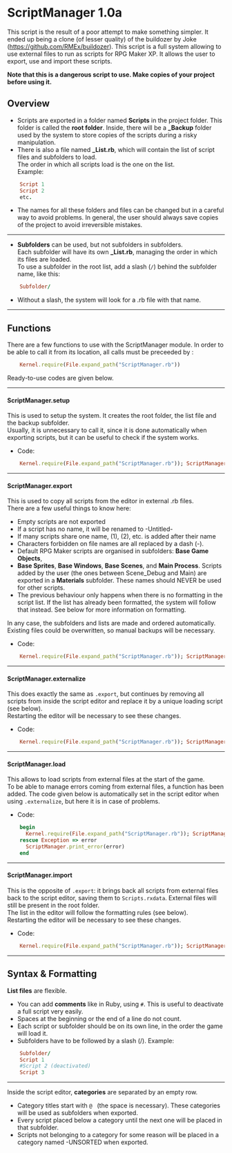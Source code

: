 
# ScriptManager 1.0a
This script is the result of a poor attempt to make something simpler. It ended up being a clone (of lesser quality) of the buildozer by Joke (https://github.com/RMEx/buildozer).
This script is a full system allowing to use external files to run as scripts for RPG Maker XP. It allows the user to
export, use and import these scripts.

**Note that this is a dangerous script to use. Make copies of your project before using it.**

## Overview
* Scripts are exported in a folder named **Scripts** in the project folder. This folder is called the **root folder**. Inside, there will be a **_Backup** folder used by the system to store copies of the scripts during a risky manipulation.  
* There is also a file named **_List.rb**, which will contain the list of script files and subfolders to load.  
The order in which all scripts load is the one on the list.  
Example:
```ruby
    Script 1
    Script 2
    etc.
```
* The names for all these folders and files can be changed but in a careful way to avoid problems. In general, the user should always save copies of the project to avoid irreversible mistakes.
---
* **Subfolders** can be used, but not subfolders in subfolders.  
Each subfolder will have its own **_List.rb**, managing the order in which its files are loaded.  
To use a subfolder in the root list, add a slash (`/`) behind the subfolder name, like this:
```ruby
    Subfolder/
```
* Without a slash, the system will look for a .rb file with that name.
---
## Functions
There are a few functions to use with the ScriptManager module. In order to be able to call it from its location, all calls must be preceeded by :
```ruby
    Kernel.require(File.expand_path("ScriptManager.rb"))
```
Ready-to-use codes are given below.

---
####  ScriptManager.setup
This is used to setup the system. It creates the root folder, the list file and the backup subfolder.  
Usually, it is unnecessary to call it, since it is done automatically when exporting scripts, but it can be useful to check if the system works.  
* Code:
```ruby
    Kernel.require(File.expand_path("ScriptManager.rb")); ScriptManager.setup
```
---
####  ScriptManager.export
This is used to copy all scripts from the editor in external .rb files.  
There are a few useful things to know here:
* Empty scripts are not exported
* If a script has no name, it will be renamed to -Untitled-
* If many scripts share one name, (1), (2), etc. is added after their name
* Characters forbidden on file names are all replaced by a dash (-).
* Default RPG Maker scripts are organised in subfolders: **Base Game Objects**,
* **Base Sprites**, **Base Windows**, **Base Scenes**, and **Main Process**. Scripts added by the user (the ones between Scene_Debug and Main) are exported in a **Materials** subfolder. These names should NEVER be used for other scripts.
* The previous behaviour only happens when there is no formatting in the script list. If the list has already been formatted, the system will follow that instead. See below for more information on formatting.

In any case, the subfolders and lists are made and ordered automatically.
Existing files could be overwritten, so manual backups will be necessary.
* Code:
```ruby
    Kernel.require(File.expand_path("ScriptManager.rb")); ScriptManager.export
```
---
####  ScriptManager.externalize
This does exactly the same as `.export`, but continues by removing all scripts from inside the script editor and replace it by a unique loading script (see below).  
Restarting the editor will be necessary to see these changes.
* Code:
```ruby
    Kernel.require(File.expand_path("ScriptManager.rb")); ScriptManager.externalize
```
---
####  ScriptManager.load
This allows to load scripts from external files at the start of the game.  
To be able to manage errors coming from external files, a function has been added. The code given below is automatically set in the script editor when using `.externalize`, but here it is in case of problems.
* Code:
```ruby
    begin
      Kernel.require(File.expand_path("ScriptManager.rb")); ScriptManager.load
    rescue Exception => error
      ScriptManager.print_error(error)
    end
```
---
####  ScriptManager.import
This is the opposite of `.export`: it brings back all scripts from external files back to the script editor, saving them to `Scripts.rxdata`. External files will still be present in the root folder.  
The list in the editor will follow the formatting rules (see below).  
Restarting the editor will be necessary to see these changes.
* Code:
```ruby
    Kernel.require(File.expand_path("ScriptManager.rb")); ScriptManager.import
```
---
## Syntax & Formatting
**List files** are flexible.  
* You can add **comments** like in Ruby, using `#`. This is useful to deactivate a full script very easily.
* Spaces at the beginning or the end of a line do not count.
* Each script or subfolder should be on its own line, in the order the game will load it.
* Subfolders have to be followed by a slash (/). Example:
```ruby
    Subfolder/
    Script 1
    #Script 2 (deactivated)
    Script 3
```
---
Inside the script editor, **categories** are separated by an empty row.
* Category titles start with `@ ` (the space is necessary). These categories will be used as subfolders when exported.
* Every script placed below a category until the next one will be placed in that subfolder.
* Scripts not belonging to a category for some reason will be placed in a category named -UNSORTED when exported.
